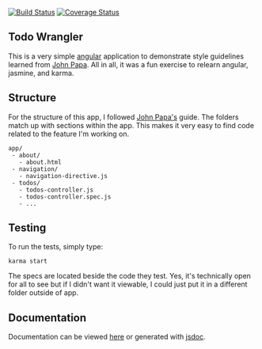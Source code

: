[![Build Status](https://travis-ci.org/jbydeley/todowrangler.svg?branch=master)](https://travis-ci.org/jbydeley/todowrangler)
[![Coverage Status](https://coveralls.io/repos/jbydeley/todowrangler/badge.svg?branch=master&service=github)](https://coveralls.io/github/jbydeley/todowrangler?branch=master)

## Todo Wrangler

This is a very simple [angular](https://angularjs.org/) application to demonstrate style guidelines
learned from [John Papa](http://www.johnpapa.net/). All in all, it was a fun exercise to relearn
angular, jasmine, and karma.

## Structure

For the structure of this app, I followed
[John Papa's](http://www.johnpapa.net/angular-app-structuring-guidelines/)
guide. The folders match up with sections within the app. This makes it very
easy to find code related to the feature I'm working on.

```
app/
 - about/
   - about.html
 - navigation/
   - navigation-directive.js
 - todos/
   - todos-controller.js
   - todos-controller.spec.js
   - ...
```

## Testing

To run the tests, simply type:

```
karma start
```

The specs are located beside the code they test. Yes, it's technically open for
all to see but if I didn't want it viewable, I could just put it in a different
folder outside of app.

## Documentation

Documentation can be viewed [here](https://jbydeley.github.io/todowrangler/docs/) or
generated with [jsdoc](http://usejsdoc.org/index.html).
